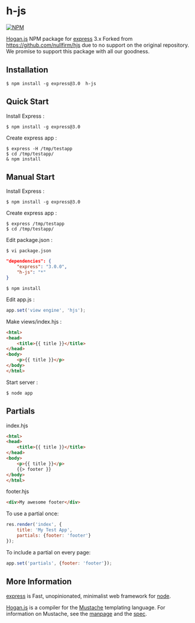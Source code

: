 h-js
=====

[![NPM](https://nodei.co/npm/h-js.png?downloads=true&stars=true&time=1&cache=1)](https://nodei.co/npm/h-js/)

[Hogan.js](http://twitter.github.com/hogan.js/) NPM package for [express](http://expressjs.com/) 3.x
Forked from https://github.com/nullfirm/hjs due to no support on the original repository. We promise to
support this package with all our goodness.

## Installation

    $ npm install -g express@3.0  h-js

## Quick Start

 Install Express :

    $ npm install -g express@3.0

 Create express app :

    $ express -H /tmp/testapp
    $ cd /tmp/testapp/
    & npm install

## Manual Start

 Install Express :

    $ npm install -g express@3.0

 Create express app :

    $ express /tmp/testapp
    $ cd /tmp/testapp/

 Edit package.json :

    $ vi package.json

```json
"dependencies": {
    "express": "3.0.0",
    "h-js": "*"
}
```

    $ npm install

 Edit app.js :

```js
app.set('view engine', 'hjs');
```

 Make views/index.hjs :

```html
<html>
<head>
    <title>{{ title }}</title>
</head>
<body>
    <p>{{ title }}</p>
</body>
</html>
```

 Start server :

    $ node app

## Partials
index.hjs
```html
<html>
<head>
    <title>{{ title }}</title>
</head>
<body>
    <p>{{ title }}</p>
    {{> footer }}
</body>
</html>
```
footer.hjs
```html
<div>My awesome footer</div>
```
To use a partial once:
```js
res.render('index', {
    title: 'My Test App',
    partials: {footer: 'footer'}
});
```
To include a partial on every page:
```js
app.set('partials', {footer: 'footer'});
```

## More Information
 [express](http://expressjs.com/) is Fast, unopinionated, minimalist web framework for [node](http://nodejs.org).

 [Hogan.js](http://twitter.github.com/hogan.js/) is a compiler for the
[Mustache](http://mustache.github.com/) templating language. For information
on Mustache, see the [manpage](http://mustache.github.com/mustache.5.html) and
the [spec](https://github.com/mustache/spec).
